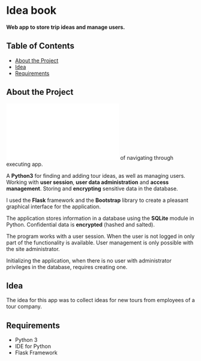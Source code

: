 # Idea book
**Web app to store trip ideas and manage users.**
## Table of Contents

- [About the Project](#about-the-project)
- [Idea](#idea)
- [Requirements](#requirements)


## About the Project

**![Video](README.md "Video")** of navigating through executing app.

A **Python3**  for finding and adding tour ideas, as well as managing users. Working with **user session**, **user data administration** and **access management**. Storing and **encrypting** sensitive data in the database.

I used the **Flask** framework and the **Bootstrap** library to create a pleasant graphical interface for the application. 

The application stores information in a database using the **SQLite** module in Python. Confidential data is **encrypted** (hashed and salted).

The program works with a user session. When the user is not logged in only part of the functionality is available. User management is only possible with the site administrator.

Initializing the application, when there is no user with administrator privileges in the database, requires creating one.

## Idea
The idea for this app was to collect ideas for new tours from employees of a tour company.  

## Requirements

- Python 3
- IDE for Python
- Flask Framework





